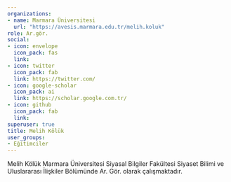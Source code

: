 ```yaml
---
organizations:
- name: Marmara Üniversitesi
  url: "https://avesis.marmara.edu.tr/melih.koluk"
role: Ar.gör.
social:
- icon: envelope
  icon_pack: fas
  link: 
- icon: twitter
  icon_pack: fab
  link: https://twitter.com/
- icon: google-scholar
  icon_pack: ai
  link: https://scholar.google.com.tr/
- icon: github
  icon_pack: fab
  link: 
superuser: true
title: Melih Kölük
user_groups:
- Eğitimciler
---
```


Melih  Kölük Marmara Üniversitesi Siyasal Bilgiler Fakültesi Siyaset Bilimi ve Uluslararası İlişkiler Bölümünde Ar. Gör. olarak çalışmaktadır. 
